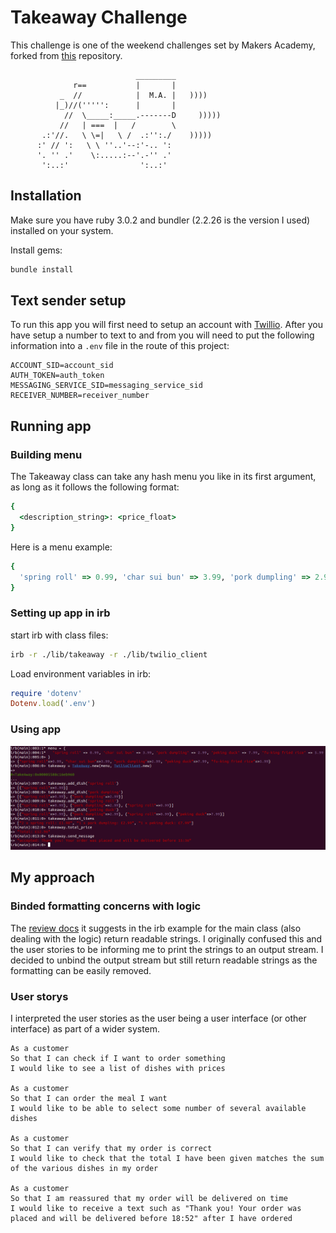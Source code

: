 Takeaway Challenge
==================

This challenge is one of the weekend challenges set by Makers Academy, forked from [this](https://github.com/makersacademy/takeaway-challenge) repository.
```
                            _________
              r==           |       |
           _  //            |  M.A. |   ))))
          |_)//(''''':      |       |
            //  \_____:_____.-------D     )))))
           //   | ===  |   /        \
       .:'//.   \ \=|   \ /  .:'':./    )))))
      :' // ':   \ \ ''..'--:'-.. ':
      '. '' .'    \:.....:--'.-'' .'
       ':..:'                ':..:'

 ```

## Installation
 Make sure you have ruby 3.0.2 and bundler (2.2.26 is the version I used) installed on your system.

 Install gems:
 ```bash
 bundle install
 ```

## Text sender setup

To run this app you will first need to setup an account with [Twillio](www.twilio.com). After you have setup a number to text to and from you will need to put the following information into a `.env` file in the route of this project:

```
ACCOUNT_SID=account_sid
AUTH_TOKEN=auth_token
MESSAGING_SERVICE_SID=messaging_service_sid
RECEIVER_NUMBER=receiver_number
```

## Running app

### Building menu

The Takeaway class can take any hash menu you like in its first argument, as long as it follows the following format:

```ruby
{
  <description_string>: <price_float>
}
```

Here is a menu example:
```ruby
{
  'spring roll' => 0.99, 'char sui bun' => 3.99, 'pork dumpling' => 2.99, 'peking duck' => 7.99, 'fu-king fried rice' => 5.99
}
```

### Setting up app in irb

start irb with class files:
```bash
irb -r ./lib/takeaway -r ./lib/twilio_client
```

Load environment variables in irb:
```ruby
require 'dotenv'
Dotenv.load('.env')
```

### Using app

![app use example](irb_example.png)

## My approach

### Binded formatting concerns with logic

The [review docs](docs/review.md) it suggests in the irb example for the main class (also dealing with the logic) return readable strings.
I originally confused this and the user stories to be informing me to print the strings to an output stream. I decided to unbind the output stream but still return readable strings as the formatting can be easily removed.

### User storys

I interpreted the user stories as the user being a user interface (or other interface) as part of a wider system.

```
As a customer
So that I can check if I want to order something
I would like to see a list of dishes with prices

As a customer
So that I can order the meal I want
I would like to be able to select some number of several available dishes

As a customer
So that I can verify that my order is correct
I would like to check that the total I have been given matches the sum of the various dishes in my order

As a customer
So that I am reassured that my order will be delivered on time
I would like to receive a text such as "Thank you! Your order was placed and will be delivered before 18:52" after I have ordered
```
